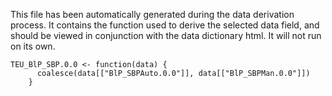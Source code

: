 This file has been automatically generated during the data derivation process.
It contains the function used to derive the selected data field, and should be viewed in conjunction with the data dictionary html.
It will not run on its own.


```
TEU_BlP_SBP.0.0 <- function(data) {
      coalesce(data[["BlP_SBPAuto.0.0"]], data[["BlP_SBPMan.0.0"]])
    }
```


